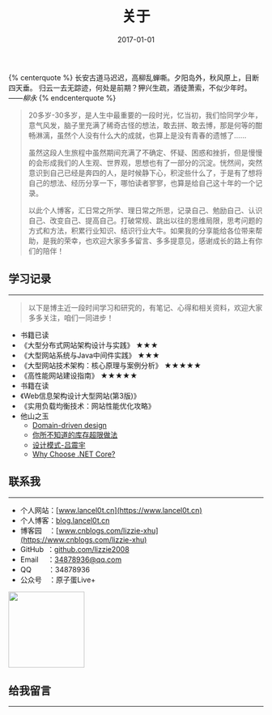 ﻿---
title: 关于
date: 2017-01-01
---
{% centerquote %}
长安古道马迟迟，高柳乱蝉嘶。夕阳岛外，秋风原上，目断四天垂。
归云一去无踪迹，何处是前期？狎兴生疏，酒徒萧索，不似少年时。
*——柳永*
{% endcenterquote %}

>20多岁-30多岁，是人生中最重要的一段时光，忆当初，我们恰同学少年，意气风发，脑子里充满了稀奇古怪的想法，敢去拼、敢去博，那是何等的酣畅淋漓，虽然个人没有什么大的成就，也算上是没有青春的遗憾了……
>
>虽然这段人生旅程中虽然期间充满了不确定、怀疑、困惑和挫折，但是慢慢的会形成我们的人生观、世界观，思想也有了一部分的沉淀。恍然间，突然意识到自己已经是奔四的人，是时候静下心，积淀些什么了，于是有了想将自己的想法、经历分享一下，哪怕读者寥寥，也算是给自己这十年的一个记录。
>
>以此个人博客，汇日常之所学、理日常之所思，记录自己、勉励自己、认识自己、改变自己、提高自己。打破常规、跳出以往的思维局限，思考问题的方式和方法，积累行业知识、结识行业大牛。如果我的分享能给各位带来帮助，是我的荣幸，也欢迎大家多多留言、多多提意见，感谢成长的路上有你们的陪伴！

## 学习记录

---

>以下是博主近一段时间学习和研究的，有笔记、心得和相关资料，欢迎大家多多关注，咱们一同进步！

 - 书籍已读 
  - 《大型分布式网站架构设计与实践》 ★★★
  - 《大型网站系统与Java中间件实践》 ★★★
  - 《大型网站技术架构：核心原理与案例分析》 ★★★★★
  - 《高性能网站建设指南》 ★★★★★
 - 书籍在读
  - 《Web信息架构设计大型网站(第3版)》
  - 《实用负载均衡技术：网站性能优化攻略》
 - 他山之玉
    - [Domain-driven design](https://en.wikipedia.org/wiki/Domain-driven_design)
    - [你所不知道的库存超限做法](https://www.cnblogs.com/scy251147/p/8371636.html)
    - [设计模式-吕震宇](http://www.cnblogs.com/zhenyulu/category/6930.html?Show=All)
    - [Why Choose .NET Core?](http://freecontent.manning.com/why-choose-net-core)

## 联系我 

---

- 个人网站：[www.lancel0t.cn](https://www.lancel0t.cn)
- 个人博客：[blog.lancel0t.cn](https://blog.lancel0t.cn)
- 博客园&emsp;：[www.cnblogs.com/lizzie-xhu](https://www.cnblogs.com/lizzie-xhu)
- GitHub&ensp;：[github.com/lizzie2008](https://github.com/lizzie2008)
- Email&ensp;&ensp;&nbsp;：[34878936@qq.com](mailto:34878936@qq.com)
- QQ&ensp;&ensp;&ensp;&nbsp;&nbsp;&nbsp;：34878936
- 公众号&emsp;：原子蛋Live+

<image style="height:150px;border:none;" src="https://mysite.bj.bcebos.com/images/profile/wechat.gif"/>

## 给我留言 

---
